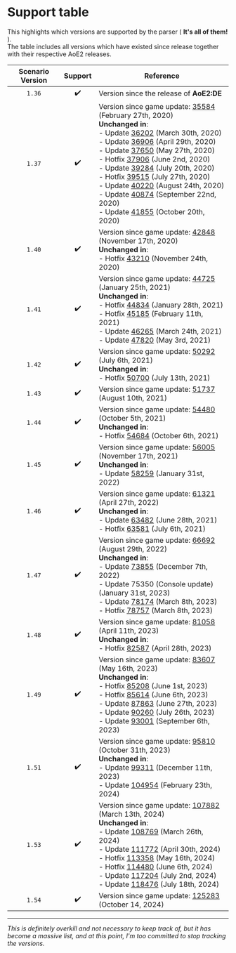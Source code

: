 # Support table

This highlights which versions are supported by the parser ( **It's all of them!** ).  
The table includes all versions which have existed since release together with their respective AoE2 releases.

| Scenario Version | Support | Reference                                                                                                                                                                                                                                                                                                                                                                                                                                                         |
|:----------------:|:-------:|-------------------------------------------------------------------------------------------------------------------------------------------------------------------------------------------------------------------------------------------------------------------------------------------------------------------------------------------------------------------------------------------------------------------------------------------------------------------|
|      `1.36`      |   ✔️    | Version since the release of **AoE2:DE**                                                                                                                                                                                                                                                                                                                                                                                                                          |
|      `1.37`      |   ✔️    | Version since game update: [35584] (February 27th, 2020) <br> **Unchanged in**: <br> - Update [36202] (March 30th, 2020) <br> - Update [36906] (April 29th, 2020) <br> - Update [37650] (May 27th, 2020) <br> - Hotfix [37906] (June 2nd, 2020) <br> - Update [39284] (July 20th, 2020) <br> - Hotfix [39515] (July 27th, 2020) <br> - Update [40220] (August 24th, 2020) <br> - Update [40874] (September 22nd, 2020) <br> - Update [41855] (October 20th, 2020) |
|      `1.40`      |   ✔️    | Version since game update: [42848] (November 17th, 2020) <br> **Unchanged in**: <br> - Hotfix [43210] (November 24th, 2020)                                                                                                                                                                                                                                                                                                                                       |
|      `1.41`      |   ✔️    | Version since game update: [44725] (January 25th, 2021) <br> **Unchanged in**: <br> - Hotfix [44834] (January 28th, 2021)<br> - Hotfix [45185] (February 11th, 2021)<br> - Update [46265] (March 24th, 2021)<br> - Update [47820] (May 3rd, 2021)                                                                                                                                                                                                                 |
|      `1.42`      |   ✔️    | Version since game update: [50292] (July 6th, 2021) <br> **Unchanged in**: <br> - Hotfix [50700] (July 13th, 2021)                                                                                                                                                                                                                                                                                                                                                |
|      `1.43`      |   ✔️    | Version since game update: [51737] (August 10th, 2021)                                                                                                                                                                                                                                                                                                                                                                                                            |
|      `1.44`      |   ✔️    | Version since game update: [54480] (October 5th, 2021) <br> **Unchanged in**: <br> - Hotfix [54684] (October 6th, 2021)                                                                                                                                                                                                                                                                                                                                           |
|      `1.45`      |   ✔️    | Version since game update: [56005] (November 17th, 2021) <br> **Unchanged in**: <br> - Update [58259] (January 31st, 2022)                                                                                                                                                                                                                                                                                                                                        |
|      `1.46`      |   ✔️    | Version since game update: [61321] (April 27th, 2022) <br> **Unchanged in**: <br> - Update [63482] (June 28th, 2021) <br> - Hotfix [63581] (July 6th, 2021)                                                                                                                                                                                                                                                                                                       |
|      `1.47`      |   ✔️    | Version since game update: [66692] (August 29th, 2022) <br> **Unchanged in**: <br> - Update [73855] (December 7th, 2022) <br> - Update 75350 (Console update) (January 31st, 2023) <br> - Update [78174] (March 8th, 2023) <br> - Hotfix [78757] (March 8th, 2023)                                                                                                                                                                                                |
|      `1.48`      |   ✔️    | Version since game update: [81058] (April 11th, 2023) <br> **Unchanged in**: <br> - Hotfix [82587] (April 28th, 2023)                                                                                                                                                                                                                                                                                                                                             |
|      `1.49`      |   ✔️    | Version since game update: [83607] (May 16th, 2023) <br> **Unchanged in**: <br> - Hotfix [85208] (June 1st, 2023) <br> - Hotfix [85614] (June 6th, 2023) <br> - Update [87863] (June 27th, 2023) <br> - Update [90260] (July 26th, 2023) <br> - Update [93001] (September 6th, 2023)                                                                                                                                                                              |
|      `1.51`      |   ✔️    | Version since game update: [95810] (October 31th, 2023) <br> **Unchanged in**: <br> - Update [99311] (December 11th, 2023) <br> - Update [104954] (February 23th, 2024)                                                                                                                                                                                                                                                                                           |
|      `1.53`      |   ✔️    | Version since game update: [107882] (March 13th, 2024) <br> **Unchanged in**: <br> - Update [108769] (March 26th, 2024) <br> - Update [111772] (April 30th, 2024) <br> - Hotfix [113358] (May 16th, 2024) <br> - Hotfix [114480] (June 6th, 2024) <br> - Update [117204] (July 2nd, 2024) <br> - Update [118476] (July 18th, 2024)                                                                                                                                |
|      `1.54`      |   ✔️    | Version since game update: [125283] (October 14, 2024)                                                                                                                                                                                                                                                                                                                                                                                                            |

[35584]: https://www.ageofempires.com/news/aoe2de-update-35584/
[36202]: https://www.ageofempires.com/news/aoe2de-update-36202/
[36906]: https://www.ageofempires.com/news/aoe2de-update-36906/
[37650]: https://www.ageofempires.com/news/aoe2de-update-37650/
[37906]: https://www.ageofempires.com/news/aoe2de-hotfix-37906/
[39284]: https://www.ageofempires.com/news/aoe2de-update-39284/
[39515]: https://www.ageofempires.com/news/aoe2de-hotfix-39515/
[40220]: https://www.ageofempires.com/news/aoe2de-update-40220/
[40874]: https://www.ageofempires.com/news/aoe2de-update-40874/
[41855]: https://www.ageofempires.com/news/aoe2de-update-41855/
[42848]: https://www.ageofempires.com/news/aoe2de-update-42848/
[43210]: https://www.ageofempires.com/news/aoe2de-hotfix-43210/
[44725]: https://www.ageofempires.com/news/aoeiide-update-44725/
[44834]: https://www.ageofempires.com/news/aoeiide-update-44725/#hotfix-44834
[45185]: https://www.ageofempires.com/news/aoe2de-hotfix-45185/
[46265]: https://www.ageofempires.com/news/aoe2de-update-46295/
[47820]: https://www.ageofempires.com/news/aoe2de-update-47820/
[50292]: https://www.ageofempires.com/news/aoe2de-update-50292/
[50700]: https://www.ageofempires.com/news/aoe2de-update-50292/#hotfix-50700
[51737]: https://www.ageofempires.com/news/aoeiide-update-51737/
[54480]: https://www.ageofempires.com/news/aoeii-de-update-54480/
[54684]: https://www.ageofempires.com/news/aoeii-de-update-54480/#hotfix-54684
[56005]: https://www.ageofempires.com/news/aoeii_de_update_56005/
[58259]: https://www.ageofempires.com/news/aoe-ii-de-update-58259/
[61321]: https://www.ageofempires.com/news/age-of-empires-ii-definitive-edition-update-61321/
[63482]: https://www.ageofempires.com/news/age-of-empires-ii-definitive-edition-update-63482/
[63581]: https://www.ageofempires.com/news/age-of-empires-ii-definitive-edition-update-63482#Hotfix-63581
[66692]: https://www.ageofempires.com/news/age-of-empires-ii-definitive-edition-update-66692/
[73855]: https://www.ageofempires.com/news/age-of-empires-ii-definitive-edition-update-73855/
[78174]: https://www.ageofempires.com/news/age-of-empires-ii-definitive-edition-update-78174/
[78757]: https://www.ageofempires.com/news/age-of-empires-ii-definitive-edition-update-78174#641ecbac39a80
[81058]: https://www.ageofempires.com/news/age-of-empires-ii-definitive-edition-update-81058/
[82587]: https://www.ageofempires.com/news/age-of-empires-ii-definitive-edition-hotfix-82587/
[83607]: https://www.ageofempires.com/news/age-of-empires-ii-definitive-edition-update-83607/
[85208]: https://www.ageofempires.com/news/age-of-empires-ii-definitive-edition-hotfix-85208/
[85614]: https://www.ageofempires.com/news/age-of-empires-ii-definitive-edition-hotfix-85614/
[87863]: https://www.ageofempires.com/news/age-of-empires-ii-definitive-edition-update-87863/
[90260]: https://www.ageofempires.com/news/age-of-empires-ii-definitive-edition-update-90260/
[93001]: https://www.ageofempires.com/news/age-of-empires-ii-definitive-edition-update-93001/
[95810]: https://www.ageofempires.com/news/preview-age-of-empires-ii-definitive-edition-update-95810/
[99311]: https://www.ageofempires.com/news/age-of-empires-ii-definitive-edition-update-99311/
[104954]: https://www.ageofempires.com/news/age-of-empires-ii-definitive-edition-update-104954/
[107882]: https://www.ageofempires.com/news/age-of-empires-ii-definitive-edition-update-107882/
[108769]: https://www.ageofempires.com/news/age-of-empires-ii-definitive-edition-update-108769/
[111772]: https://www.ageofempires.com/news/age-of-empires-ii-definitive-edition-update-111772/
[113358]: https://www.ageofempires.com/news/age-of-empires-ii-definitive-edition-hotfix-113358/
[114480]: https://www.ageofempires.com/news/age-of-empires-ii-definitive-edition-hotfix-114480/
[117204]: https://www.ageofempires.com/news/age-of-empires-ii-definitive-edition-update-117204/
[118476]: https://www.ageofempires.com/news/age-of-empires-ii-definitive-edition-wololo-map-update-118476//
[125283]: https://www.ageofempires.com/news/age-of-empires-ii-definitive-edition-update-preview-125283/

---

_This is definitely overkill and not necessary to keep track of, but it has become a massive list, and at this point, I'm too committed to stop tracking the versions._
